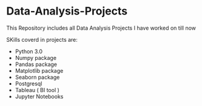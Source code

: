 # Data-Analysis-Projects

This Repository includes all Data Analysis Projects I have worked on till now

SKills coverd in projects are:
* Python 3.0
* Numpy package
* Pandas package
* Matplotlib package
* Seaborn package
* Postgresql
* Tableau ( BI tool )
* Jupyter Notebooks
